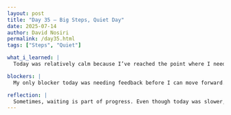 ```yaml
---
layout: post
title: "Day 35 – Big Steps, Quiet Day"
date: 2025-07-14
author: David Nosiri
permalink: /day35.html
tags: ["Steps", "Quiet"]

what_i_learned: |
  Today was relatively calm because I’ve reached the point where I need a review and feedback from my Faculty Mentor to know what to improve or complete next. So far, I believe I’ve finished a large part of the project, including training multiple models, successfully fusing them, and starting the Explainable AI (XAI) phase. Yesterday, I focused on understanding the XAI section better. I reviewed two types of XAI methods and how they can help explain the decisions made by our AI model. This helped me prepare for deeper discussions with my mentor and gave me more confidence moving forward. Today was mostly about reviewing everything I’ve done and preparing for tomorrow’s mentor meeting, where I expect to get direction for the final steps.

blockers: |
  My only blocker today was needing feedback before I can move forward. Without it, I wasn’t sure what next step to take or what to adjust.

reflection: |
  Sometimes, waiting is part of progress. Even though today was slower, I realized that pausing to reflect and seek feedback is just as important as doing the hands-on work. I feel proud of how far I’ve come and prepared for whatever next steps are recommended. I’ve done the work — now it’s time to polish and present it right.
---
```


